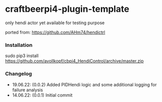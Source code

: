 # craftbeerpi4-plugin-template

only hendi actor yet available for testing purpose

ported from: https://github.com/AHm74/hendictrl

### Installation

sudo pip3 install https://github.com/avollkopf/cbpi4_HendiControl/archive/master.zip

### Changelog
- 19.06.22: (0.0.2) Added PIDHendi logic and some additional logging for failure analysis
- 14.06.22: (0.0.1) Initial commit